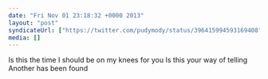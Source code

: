 ```yaml
---
date: "Fri Nov 01 23:18:32 +0000 2013"
layout: "post"
syndicateUrl: ["https://twitter.com/pudymody/status/396415994593169408"]
media: []
---
```

Is this the time I should be on my knees for you
Is this your way of telling
Another has been found